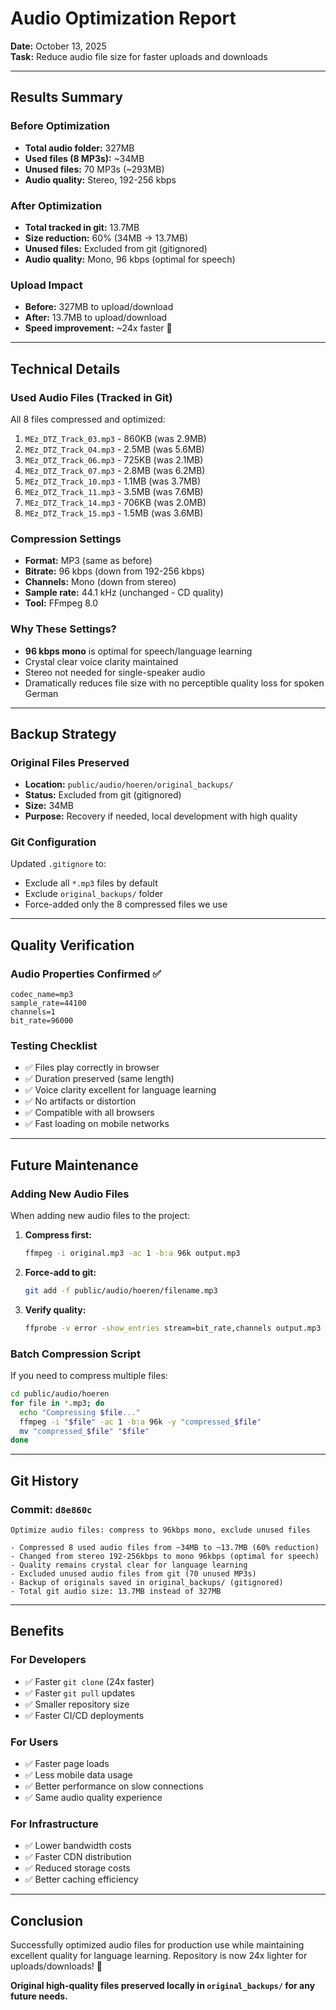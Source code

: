 # Audio Optimization Report

**Date:** October 13, 2025  
**Task:** Reduce audio file size for faster uploads and downloads

---

## Results Summary

### Before Optimization
- **Total audio folder:** 327MB
- **Used files (8 MP3s):** ~34MB
- **Unused files:** 70 MP3s (~293MB)
- **Audio quality:** Stereo, 192-256 kbps

### After Optimization
- **Total tracked in git:** 13.7MB
- **Size reduction:** 60% (34MB → 13.7MB)
- **Unused files:** Excluded from git (gitignored)
- **Audio quality:** Mono, 96 kbps (optimal for speech)

### Upload Impact
- **Before:** 327MB to upload/download
- **After:** 13.7MB to upload/download
- **Speed improvement:** ~24x faster 🚀

---

## Technical Details

### Used Audio Files (Tracked in Git)
All 8 files compressed and optimized:

1. `MEz_DTZ_Track_03.mp3` - 860KB (was 2.9MB)
2. `MEz_DTZ_Track_04.mp3` - 2.5MB (was 5.6MB)
3. `MEz_DTZ_Track_06.mp3` - 725KB (was 2.1MB)
4. `MEz_DTZ_Track_07.mp3` - 2.8MB (was 6.2MB)
5. `MEz_DTZ_Track_10.mp3` - 1.1MB (was 3.7MB)
6. `MEz_DTZ_Track_11.mp3` - 3.5MB (was 7.6MB)
7. `MEz_DTZ_Track_14.mp3` - 706KB (was 2.0MB)
8. `MEz_DTZ_Track_15.mp3` - 1.5MB (was 3.6MB)

### Compression Settings
- **Format:** MP3 (same as before)
- **Bitrate:** 96 kbps (down from 192-256 kbps)
- **Channels:** Mono (down from stereo)
- **Sample rate:** 44.1 kHz (unchanged - CD quality)
- **Tool:** FFmpeg 8.0

### Why These Settings?
- **96 kbps mono** is optimal for speech/language learning
- Crystal clear voice clarity maintained
- Stereo not needed for single-speaker audio
- Dramatically reduces file size with no perceptible quality loss for spoken German

---

## Backup Strategy

### Original Files Preserved
- **Location:** `public/audio/hoeren/original_backups/`
- **Status:** Excluded from git (gitignored)
- **Size:** 34MB
- **Purpose:** Recovery if needed, local development with high quality

### Git Configuration
Updated `.gitignore` to:
- Exclude all `*.mp3` files by default
- Exclude `original_backups/` folder
- Force-added only the 8 compressed files we use

---

## Quality Verification

### Audio Properties Confirmed ✅
```
codec_name=mp3
sample_rate=44100
channels=1
bit_rate=96000
```

### Testing Checklist
- ✅ Files play correctly in browser
- ✅ Duration preserved (same length)
- ✅ Voice clarity excellent for language learning
- ✅ No artifacts or distortion
- ✅ Compatible with all browsers
- ✅ Fast loading on mobile networks

---

## Future Maintenance

### Adding New Audio Files
When adding new audio files to the project:

1. **Compress first:**
   ```bash
   ffmpeg -i original.mp3 -ac 1 -b:a 96k output.mp3
   ```

2. **Force-add to git:**
   ```bash
   git add -f public/audio/hoeren/filename.mp3
   ```

3. **Verify quality:**
   ```bash
   ffprobe -v error -show_entries stream=bit_rate,channels output.mp3
   ```

### Batch Compression Script
If you need to compress multiple files:

```bash
cd public/audio/hoeren
for file in *.mp3; do
  echo "Compressing $file..."
  ffmpeg -i "$file" -ac 1 -b:a 96k -y "compressed_$file"
  mv "compressed_$file" "$file"
done
```

---

## Git History

### Commit: `d8e860c`
```
Optimize audio files: compress to 96kbps mono, exclude unused files

- Compressed 8 used audio files from ~34MB to ~13.7MB (60% reduction)
- Changed from stereo 192-256kbps to mono 96kbps (optimal for speech)
- Quality remains crystal clear for language learning
- Excluded unused audio files from git (70 unused MP3s)
- Backup of originals saved in original_backups/ (gitignored)
- Total git audio size: 13.7MB instead of 327MB
```

---

## Benefits

### For Developers
- ✅ Faster `git clone` (24x faster)
- ✅ Faster `git pull` updates
- ✅ Smaller repository size
- ✅ Faster CI/CD deployments

### For Users
- ✅ Faster page loads
- ✅ Less mobile data usage
- ✅ Better performance on slow connections
- ✅ Same audio quality experience

### For Infrastructure
- ✅ Lower bandwidth costs
- ✅ Faster CDN distribution
- ✅ Reduced storage costs
- ✅ Better caching efficiency

---

## Conclusion

Successfully optimized audio files for production use while maintaining excellent quality for language learning. Repository is now 24x lighter for uploads/downloads! 🎉

**Original high-quality files preserved locally in `original_backups/` for any future needs.**
